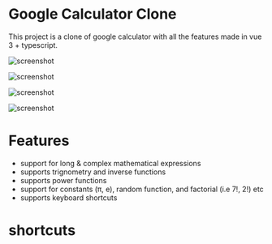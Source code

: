 # Google Calculator Clone

This project is a clone of google calculator with all the features made in vue 3 + typescript.


![screenshot](https://github.com/warlock1996/google-calculator-clone/blob/main/src/assets/Screenshot%20from%202022-08-16%2012-13-51.png)

![screenshot](https://github.com/warlock1996/google-calculator-clone/blob/main/src/assets/Screenshot%20from%202022-08-16%2012-14-32.png)

![screenshot](https://github.com/warlock1996/google-calculator-clone/blob/main/src/assets/Screenshot%20from%202022-08-16%2012-15-22.png)

![screenshot](https://github.com/warlock1996/google-calculator-clone/blob/main/src/assets/Screenshot%20from%202022-08-16%2012-16-34.png)

# Features

- support for long & complex mathematical expressions
- supports trignometry and inverse functions 
- supports power functions
- support for constants (π, e), random function, and factorial (i.e 7!, 2!) etc
- supports keyboard shortcuts


# shortcuts

